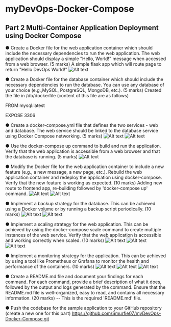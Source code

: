 # myDevOps-Docker-Compose
## Part 2 Multi-Container Application Deployment using Docker Compose

●	Create a Docker file for the web application container which should include the necessary dependencies to run the web application. The web application should display a simple "Hello, World!" message when accessed from a web browser. (5 marks)
A simple flask app which will route page to return "Hello DevOps World!"
![Alt text](image.png)

●	Create a Docker file for the database container which should include the necessary dependencies to run the database. You can use any database of your choice (e.g.,MySQL, PostgreSQL, MongoDB, etc.). (5 marks)
Created the file in /db/dockerfile 
(content of this file are as follows)

FROM mysql:latest

EXPOSE 3306

●	Create a docker-compose.yml file that defines the two services - web and database. The web service should be linked to the database service using Docker Compose networking. (5 marks)
![Alt text](image-1.png)
![Alt text](image-2.png)

●	Use the docker-compose up command to build and run the application. Verify that the web application is accessible from a web browser and that the database is running. (5 marks)
![Alt text](image-3.png)

●	Modify the Docker file for the web application container to include a new feature (e.g., a new message, a new page, etc.). Rebuild the web application container and redeploy the application using docker-compose. Verify that the new feature is working as expected. (10 marks)
Adding new route to frontend app, re-building followed by 'docker-compose up' command.
![Alt text](image-4.png)
![Alt text](image-5.png)

●	Implement a backup strategy for the database. This can be achieved using a Docker volume or by running a backup script periodically. (10 marks)
![Alt text](image-6.png)
![Alt text](image-7.png)

●	Implement a scaling strategy for the web application. This can be achieved by using the docker-compose scale command to create multiple instances of the web service. Verify that the web application is accessible and working correctly when scaled. (10 marks)
![Alt text](image-8.png)
![Alt text](image-9.png)
![Alt text](image-10.png)

●	Implement a monitoring strategy for the application. This can be achieved by using a tool like Prometheus or Grafana to monitor the health and performance of the containers. (10 marks)
![Alt text](image-11.png)
![Alt text](image-12.png)
![Alt text](image-13.png)

●	Create a README.md file and document your findings for each command. For each command, provide a brief description of what it does, followed by the output and logs generated by the command. Ensure that the README.md file is well-organized, easy to read, and contains all necessary information. (20 marks)
-- This is the required 'README.md' file.

●	Push the codebase for the sample application to your GitHub repository (create a new one for this part)
https://github.com/Smurfie07/myDevOps-Docker-Compose.git